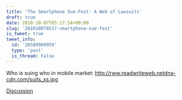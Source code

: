 ```yaml
---
title: 'The Smartphone Sue-Fest: A Web of Lawsuits'
draft: true
date: 2010-10-07T05:17:54+00:00
slug: '201010070517-smartphone-sue-fest'
is_tweet: true
tweet_info:
  id: '26589989959'
  type: 'post'
  is_thread: False
---
```




Who is suing who in mobile market: http://rww.readwriteweb.netdna-cdn.com/suits_ss.jpg

[Discussion](https://x.com/sytelus/status/26589989959)
